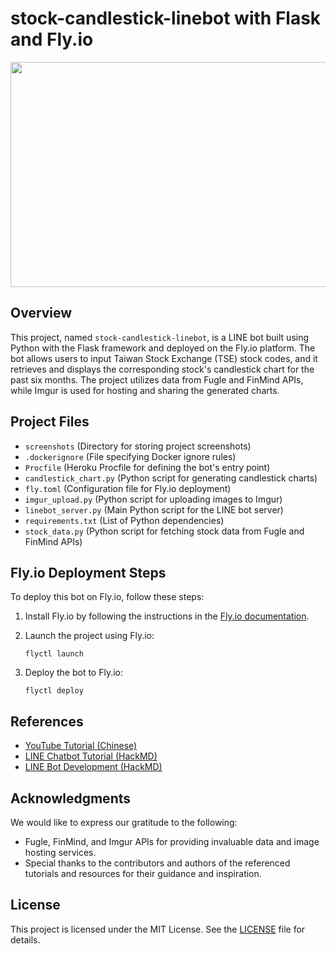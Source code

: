 # stock-candlestick-linebot with Flask and Fly.io

<img src="screenshots/Flask-股票機器人.gif" width="640" height="360">

## Overview

This project, named `stock-candlestick-linebot`, is a LINE bot built using Python with the Flask framework and deployed on the Fly.io platform. The bot allows users to input Taiwan Stock Exchange (TSE) stock codes, and it retrieves and displays the corresponding stock's candlestick chart for the past six months. The project utilizes data from Fugle and FinMind APIs, while Imgur is used for hosting and sharing the generated charts.

## Project Files

- `screenshots` (Directory for storing project screenshots)
- `.dockerignore` (File specifying Docker ignore rules)
- `Procfile` (Heroku Procfile for defining the bot's entry point)
- `candlestick_chart.py` (Python script for generating candlestick charts)
- `fly.toml` (Configuration file for Fly.io deployment)
- `imgur_upload.py` (Python script for uploading images to Imgur)
- `linebot_server.py` (Main Python script for the LINE bot server)
- `requirements.txt` (List of Python dependencies)
- `stock_data.py` (Python script for fetching stock data from Fugle and FinMind APIs)

## Fly.io Deployment Steps

To deploy this bot on Fly.io, follow these steps:

1. Install Fly.io by following the instructions in the [Fly.io documentation](https://fly.io/docs/hands-on/install-flyctl/).

2. Launch the project using Fly.io:

   ```shell
   flyctl launch

3. Deploy the bot to Fly.io:

   ```shell
   flyctl deploy

## References

- [YouTube Tutorial (Chinese)](https://www.youtube.com/watch?v=uqkJmsb8UIY)
- [LINE Chatbot Tutorial (HackMD)](https://hackmd.io/@littlehsun/linechatbot)
- [LINE Bot Development (HackMD)](https://hackmd.io/@littlehsun/r1RK0QDwj)

## Acknowledgments

We would like to express our gratitude to the following:

- Fugle, FinMind, and Imgur APIs for providing invaluable data and image hosting services.
- Special thanks to the contributors and authors of the referenced tutorials and resources for their guidance and inspiration.

## License

This project is licensed under the MIT License. See the [LICENSE](LICENSE) file for details.



